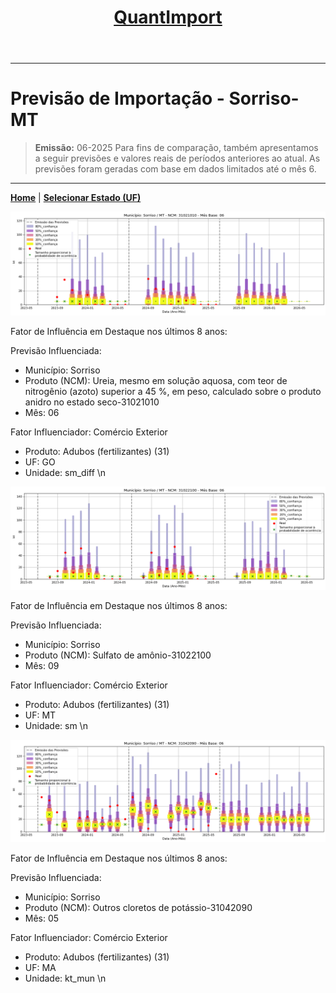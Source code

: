 <header>
    <h1><a href="https://quantimportbrazil.github.io/Sobre/">QuantImport</a></h1>
</header>

---

# Previsão de Importação - Sorriso-MT

> **Emissão:** 06-2025
> Para fins de comparação, também apresentamos a seguir previsões e valores reais de períodos anteriores ao atual.
> As previsões foram geradas com base em dados limitados até o mês 6.

---

**[Home](https://quantimportbrazil.github.io/Sobre/)** | **[Selecionar Estado (UF)](https://quantimportbrazil.github.io/Unidades_Federativas/)**


![Gráfico de Previsão](31021010.png)

Fator de Influência em Destaque nos últimos 8 anos:

Previsão Influenciada:
- Município: Sorriso
- Produto (NCM): Ureia, mesmo em solução aquosa, com teor de nitrogênio (azoto) superior a 45 %, em peso, calculado sobre o produto anidro no estado seco-31021010 
- Mês: 06


Fator Influenciador: Comércio Exterior
- Produto: Adubos (fertilizantes) (31)
- UF: GO
- Unidade: sm_diff
\n




![Gráfico de Previsão](31022100.png)

Fator de Influência em Destaque nos últimos 8 anos:

Previsão Influenciada:
- Município: Sorriso
- Produto (NCM): Sulfato de amônio-31022100 
- Mês: 09


Fator Influenciador: Comércio Exterior
- Produto: Adubos (fertilizantes) (31)
- UF: MT
- Unidade: sm
\n




![Gráfico de Previsão](31042090.png)

Fator de Influência em Destaque nos últimos 8 anos:

Previsão Influenciada:
- Município: Sorriso
- Produto (NCM): Outros cloretos de potássio-31042090 
- Mês: 05


Fator Influenciador: Comércio Exterior
- Produto: Adubos (fertilizantes) (31)
- UF: MA
- Unidade: kt_mun
\n


